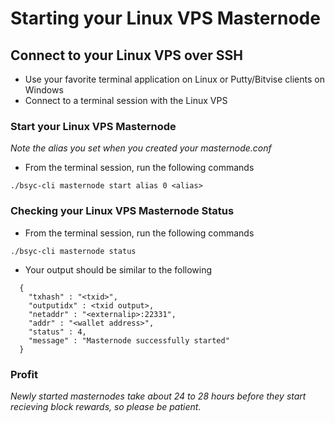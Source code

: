 # Starting your Linux VPS Masternode

## Connect to your Linux VPS over SSH

  * Use your favorite terminal application on Linux or Putty/Bitvise clients on Windows
  * Connect to a terminal session with the Linux VPS
  
### Start your Linux VPS Masternode
*Note the alias you set when you created your masternode.conf*

  * From the terminal session, run the following commands
  ```
  ./bsyc-cli masternode start alias 0 <alias>
  ```

### Checking your Linux VPS Masternode Status

  * From the terminal session, run the following commands
  ```
  ./bsyc-cli masternode status
  ```
  * Your output should be similar to the following
```
  {
    "txhash" : "<txid>",
    "outputidx" : <txid output>,
    "netaddr" : "<externalip>:22331",
    "addr" : "<wallet address>",
    "status" : 4,
    "message" : "Masternode successfully started"
  }
```

### Profit
*Newly started masternodes take about 24 to 28 hours before they start recieving block rewards, so please be patient.*


